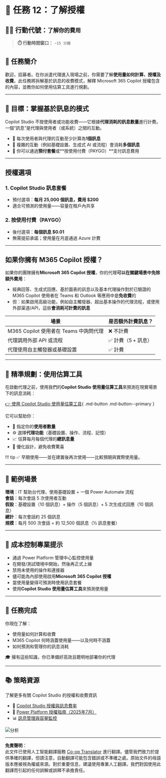 <!--
CO_OP_TRANSLATOR_METADATA:
{
  "original_hash": "6f05e50f132514dcd264bd48fae3f1ef",
  "translation_date": "2025-10-22T01:01:12+00:00",
  "source_file": "docs/recruit/12-understanding-licensing/README.md",
  "language_code": "hk"
}
-->
# 🚨 任務 12：了解授權

## 🕵️‍♂️ 行動代號：`了解你的費用`

> **⏱️ 行動時間窗口：** `~15 分鐘`

## 🎯 任務簡介

歡迎，招募者。在你派遣代理進入現場之前，你需要了解**使用量如何計算、授權及收費**。此任務將拆解基於訊息的收費模式，解釋 Microsoft 365 Copilot 授權包含的內容，並教你如何使用估算工具進行規劃。

---

## 🎯 目標：掌握基於訊息的模式

Copilot Studio 不按使用者或功能收費——它根據**代理消耗的訊息數量**進行計費。一個“訊息”是代理與使用者（或系統）之間的互動。

- 💬 每次使用者與代理的互動至少計算為**1個訊息**
- 🔄 複雜的互動（例如基礎設置、生成式 AI 或流程）會消耗**多個訊息**
- 💼 你可以通過**預付套餐**或**按使用付費（PAYGO）**支付訊息費用

---

## 授權選項

### 1. **Copilot Studio 訊息套餐**

- 預付選項：**每月 25,000 個訊息，費用 $200**
- 適合可預測的使用量——容量在租戶內共享

### 2. **按使用付費（PAYGO）**

- 後付選項：**每個訊息 $0.01**
- 無需提前承諾；使用量在月底通過 Azure 計費

---

## 如果你擁有 M365 Copilot 授權？

如果你的團隊擁有**Microsoft 365 Copilot 授權**，你的代理**可以在關鍵場景中免除額外費用**：

- 經典回答、生成式回應、基於圖表的訊息以及基本代理操作對於已驗證的 M365 Copilot 使用者在 Teams 和 Outlook 等應用中是**免收費**的  
- 但：如果啟用高級功能，例如自主觸發器、超出基本操作的代理流程，或使用外部渠道/API，這些**會消耗可計費的訊息**

| 場景                                       | 是否額外計費訊息？                           |
|-------------------------------------------|----------------------------------------------|
| M365 Copilot 使用者在 Teams 中詢問代理     | ❌ 不計費                                     |
| 代理調用外部 API 或流程                   | ✅ 計費（5 + 訊息）                          |
| 代理使用自主觸發器或基礎設置              | ✅ 計費                                       |

---

## 🧮 精準規劃：使用估算工具

在啟動代理之前，使用我們的**Copilot Studio 使用量估算工具**來預測在現實場景下的訊息消耗：

[👉 使用 Copilot Studio 使用量估算工具](https://aka.ms/mcs-estimator){ .md-button .md-button--primary }

它可以幫助你：

- 🔢 指定你的**使用者數量**
- ⚙️ 選擇**代理功能**（基礎設置、操作、流程、記憶）
- 📈 估算每月每個代理的**總訊息量**
- 🧠 優化設計，避免收費驚喜

!!! tip
    ✅ 早期使用——並在建置後再次使用——比較預期與實際使用量。

---

## 💼 範例場景

**環境**：IT 幫助台代理，使用基礎設置 + 一個 Power Automate 流程  
**會話**：每次會話 5 次使用者互動  
**假設**：基礎設置（10 個訊息）+ 操作（5 個訊息）+ 5 次生成式回應（10 個訊息）  
**總計**：每次會話約 25 個訊息  
**規模**：每月 500 次會話 = 約 12,500 個訊息（½ 訊息套餐）

---

## 🧠 成本控制專業提示

- 通過 Power Platform 管理中心監控使用量
- 在開發/測試環境中開始，然後再正式上線
- 禁用未使用的操作和連接器
- 儘可能為內部使用啟用**Microsoft 365 Copilot 授權**
- 當使用量變得可預測時使用訊息套餐
- 使用**Copilot Studio 使用量估算工具**來預測使用量

---

## 🏁 任務完成

你現在了解：

- 使用量如何計算和收費
- M365 Copilot 何時涵蓋使用量——以及何時不涵蓋
- 如何預測和管理你的訊息消耗

🎓 擁有這些知識，你已準備好高效且聰明地部署你的代理

---

## 📚 策略資源

了解更多有關 Copilot Studio 的授權和收費資訊

- 📄 [Copilot Studio 授權與訊息費率](https://learn.microsoft.com/microsoft-copilot-studio/billing-licensing?WT.mc_id=power-170631-apdunnam)
- 📘 [Power Platform 授權指南（2025年7月）](https://cdn-dynmedia-1.microsoft.com/is/content/microsoftcorp//microsoft/bade/documents/products-and-services/en-us/bizapps/Power-Platform-Licensing-Guide-July-2025.pdf?WT.mc_id=power-170631-apdunnam)
- 📊 [訊息管理與容量監控](https://learn.microsoft.com/power-platform/admin/manage-copilot-studio-messages-capacity?WT.mc_id=power-170631-apdunnam)

<img src="https://m365-visitor-stats.azurewebsites.net/agent-academy/recruit/12-understanding-licensing" alt="分析" />

---

**免責聲明**：  
此文件已使用人工智能翻譯服務 [Co-op Translator](https://github.com/Azure/co-op-translator) 進行翻譯。儘管我們致力於提供準確的翻譯，但請注意，自動翻譯可能包含錯誤或不準確之處。原始文件的母語版本應被視為權威來源。對於重要信息，建議使用專業人工翻譯。我們對因使用此翻譯而引起的任何誤解或誤釋不承擔責任。